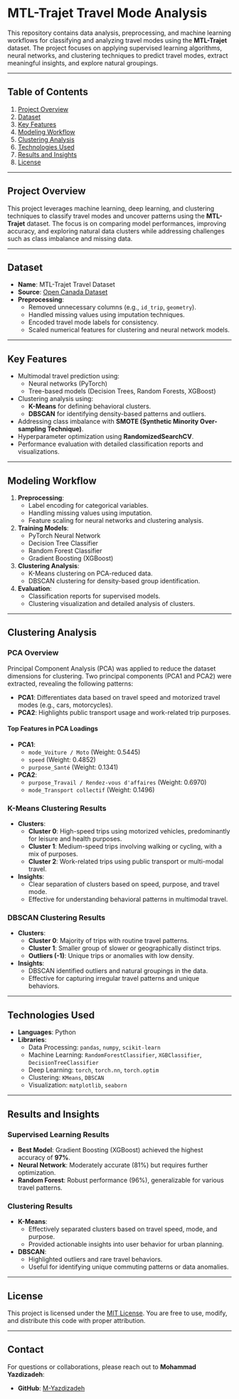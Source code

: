 # **MTL-Trajet Travel Mode Analysis**

This repository contains data analysis, preprocessing, and machine learning workflows for classifying and analyzing travel modes using the **MTL-Trajet** dataset. The project focuses on applying supervised learning algorithms, neural networks, and clustering techniques to predict travel modes, extract meaningful insights, and explore natural groupings.

---

## **Table of Contents**
1. [Project Overview](#project-overview)
2. [Dataset](#dataset)
3. [Key Features](#key-features)
4. [Modeling Workflow](#modeling-workflow)
5. [Clustering Analysis](#clustering-analysis)
6. [Technologies Used](#technologies-used)
7. [Results and Insights](#results-and-insights)
8. [License](#license)

---

## **Project Overview**
This project leverages machine learning, deep learning, and clustering techniques to classify travel modes and uncover patterns using the **MTL-Trajet** dataset. The focus is on comparing model performances, improving accuracy, and exploring natural data clusters while addressing challenges such as class imbalance and missing data.

---

## **Dataset**
- **Name**: MTL-Trajet Travel Dataset
- **Source**: [Open Canada Dataset](https://open.canada.ca/data/en/dataset/955de068-9556-4aa1-980e-487b057bbc9d)
- **Preprocessing**:
  - Removed unnecessary columns (e.g., `id_trip`, `geometry`).
  - Handled missing values using imputation techniques.
  - Encoded travel mode labels for consistency.
  - Scaled numerical features for clustering and neural network models.

---

## **Key Features**
- Multimodal travel prediction using:
  - Neural networks (PyTorch)
  - Tree-based models (Decision Trees, Random Forests, XGBoost)
- Clustering analysis using:
  - **K-Means** for defining behavioral clusters.
  - **DBSCAN** for identifying density-based patterns and outliers.
- Addressing class imbalance with **SMOTE (Synthetic Minority Over-sampling Technique)**.
- Hyperparameter optimization using **RandomizedSearchCV**.
- Performance evaluation with detailed classification reports and visualizations.

---

## **Modeling Workflow**
1. **Preprocessing**:
   - Label encoding for categorical variables.
   - Handling missing values using imputation.
   - Feature scaling for neural networks and clustering analysis.
2. **Training Models**:
   - PyTorch Neural Network
   - Decision Tree Classifier
   - Random Forest Classifier
   - Gradient Boosting (XGBoost)
3. **Clustering Analysis**:
   - K-Means clustering on PCA-reduced data.
   - DBSCAN clustering for density-based group identification.
4. **Evaluation**:
   - Classification reports for supervised models.
   - Clustering visualization and detailed analysis of clusters.

---

## **Clustering Analysis**
### **PCA Overview**
Principal Component Analysis (PCA) was applied to reduce the dataset dimensions for clustering. Two principal components (PCA1 and PCA2) were extracted, revealing the following patterns:
- **PCA1**: Differentiates data based on travel speed and motorized travel modes (e.g., cars, motorcycles).
- **PCA2**: Highlights public transport usage and work-related trip purposes.

#### **Top Features in PCA Loadings**
- **PCA1**:
  - `mode_Voiture / Moto` (Weight: 0.5445)
  - `speed` (Weight: 0.4852)
  - `purpose_Santé` (Weight: 0.1341)
- **PCA2**:
  - `purpose_Travail / Rendez-vous d'affaires` (Weight: 0.6970)
  - `mode_Transport collectif` (Weight: 0.1496)

### **K-Means Clustering Results**
- **Clusters**:
  - **Cluster 0**: High-speed trips using motorized vehicles, predominantly for leisure and health purposes.
  - **Cluster 1**: Medium-speed trips involving walking or cycling, with a mix of purposes.
  - **Cluster 2**: Work-related trips using public transport or multi-modal travel.
- **Insights**:
  - Clear separation of clusters based on speed, purpose, and travel mode.
  - Effective for understanding behavioral patterns in multimodal travel.

### **DBSCAN Clustering Results**
- **Clusters**:
  - **Cluster 0**: Majority of trips with routine travel patterns.
  - **Cluster 1**: Smaller group of slower or geographically distinct trips.
  - **Outliers (-1)**: Unique trips or anomalies with low density.
- **Insights**:
  - DBSCAN identified outliers and natural groupings in the data.
  - Effective for capturing irregular travel patterns and unique behaviors.

---

## **Technologies Used**
- **Languages**: Python
- **Libraries**:
  - Data Processing: `pandas`, `numpy`, `scikit-learn`
  - Machine Learning: `RandomForestClassifier`, `XGBClassifier`, `DecisionTreeClassifier`
  - Deep Learning: `torch`, `torch.nn`, `torch.optim`
  - Clustering: `KMeans`, `DBSCAN`
  - Visualization: `matplotlib`, `seaborn`

---

## **Results and Insights**
### **Supervised Learning Results**
- **Best Model**: Gradient Boosting (XGBoost) achieved the highest accuracy of **97%**.
- **Neural Network**: Moderately accurate (81%) but requires further optimization.
- **Random Forest**: Robust performance (96%), generalizable for various travel patterns.

### **Clustering Results**
- **K-Means**:
  - Effectively separated clusters based on travel speed, mode, and purpose.
  - Provided actionable insights into user behavior for urban planning.
- **DBSCAN**:
  - Highlighted outliers and rare travel behaviors.
  - Useful for identifying unique commuting patterns or data anomalies.

---

## **License**
This project is licensed under the [MIT License](LICENSE). You are free to use, modify, and distribute this code with proper attribution.

---

## **Contact**
For questions or collaborations, please reach out to **Mohammad Yazdizadeh**:
- **GitHub**: [M-Yazdizadeh](https://github.com/M-Yazdizadeh)
